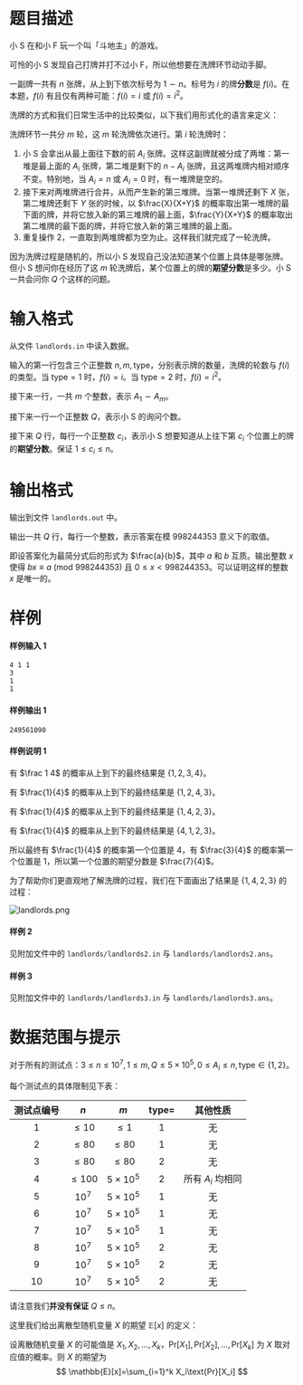 
# 题目描述

小 S 在和小 F 玩一个叫「斗地主」的游戏。

可怜的小 S 发现自己打牌并打不过小 F，所以他想要在洗牌环节动动手脚。

一副牌一共有 $n$ 张牌，从上到下依次标号为 $1 \sim n$。标号为 $i$ 的牌**分数**是 $f (i)$。在本题，$f (i)$ 有且仅有两种可能：$f (i) = i$ 或 $f (i) = i^2$。

洗牌的方式和我们日常生活中的比较类似，以下我们用形式化的语言来定义：

洗牌环节一共分 $m$ 轮，这 $m$ 轮洗牌依次进行。第 $i$ 轮洗牌时：
1. 小 S 会拿出从最上面往下数的前 $A_i$ 张牌。这样这副牌就被分成了两堆：第一堆是最上面的 $A_i$ 张牌，第二堆是剩下的 $n − A_i$ 张牌，且这两堆牌内相对顺序不变。特别地，当 $A_i = n$ 或 $A_i = 0$ 时，有一堆牌是空的。
2. 接下来对两堆牌进行合并，从而产生新的第三堆牌。当第一堆牌还剩下 $X$ 张，第二堆牌还剩下 $Y$ 张的时候，以 $\frac{X}{X+Y}$ 的概率取出第一堆牌的最下面的牌，并将它放入新的第三堆牌的最上面，$\frac{Y}{X+Y}$ 的概率取出第二堆牌的最下面的牌，并将它放入新的第三堆牌的最上面。
3. 重复操作 2，一直取到两堆牌都为空为止。这样我们就完成了一轮洗牌。

因为洗牌过程是随机的，所以小 S 发现自己没法知道某个位置上具体是哪张牌。但小 S 想问你在经历了这 $m$ 轮洗牌后，某个位置上的牌的**期望分数**是多少。小 S 一共会问你 $Q$ 个这样的问题。

# 输入格式

从文件 `landlords.in` 中读入数据。

输入的第一行包含三个正整数 $n, m, \text{type}$，分别表示牌的数量，洗牌的轮数与 $f (i)$ 的类型。当 $\text{type} = 1$ 时，$f (i) = i$。当 $\text{type} = 2$ 时，$f (i) = i^2$。

接下来一行，一共 $m$ 个整数，表示 $A_1 \sim A_m$。

接下来一行一个正整数 $Q$，表示小 S 的询问个数。

接下来 $Q$ 行，每行一个正整数 $c_i$，表示小 S 想要知道从上往下第 $c_i$ 个位置上的牌的**期望分数**。保证 $1 \le c_i \le n$。

# 输出格式

输出到文件 `landlords.out` 中。

输出一共 $Q$ 行，每行一个整数，表示答案在模 $998244353$ 意义下的取值。

即设答案化为最简分式后的形式为 $\frac{a}{b}$，其中 $a$ 和 $b$ 互质。输出整数 $x$ 使得 $bx \equiv a\ (\text{mod}\ 998244353)$ 且 $0 \le x < 998244353$。可以证明这样的整数 $x$ 是唯一的。

# 样例

#### 样例输入 1
```plain
4 1 1
3
1
1
```
#### 样例输出 1
```plain
249561090
```
#### 样例说明 1
有 $\frac 1 4$ 的概率从上到下的最终结果是 $\{1, 2, 3, 4\}$。

有 $\frac{1}{4}$ 的概率从上到下的最终结果是 $\{1, 2, 4, 3\}$。

有 $\frac{1}{4}$ 的概率从上到下的最终结果是 $\{1, 4, 2, 3\}$。

有 $\frac{1}{4}$ 的概率从上到下的最终结果是 $\{4, 1, 2, 3\}$。

所以最终有 $\frac{1}{4}$ 的概率第一个位置是 $4$，有 $\frac{3}{4}$ 的概率第一个位置是 $1$，所以第一个位置的期望分数是 $\frac{7}{4}$。

为了帮助你们更直观地了解洗牌的过程，我们在下面画出了结果是 $\{1, 4, 2, 3\}$ 的过程：

![landlords.png](source/loj/3160/img/aHR0cHM6Ly9sb2otaW1nLnVweXVuLm1lbmNpLm1lbXNldDAuY24vMjAxOS8wNy8xOC81ZDJmYzk2NmFhOTg3LnBuZw==.png)

#### 样例 2
见附加文件中的 `landlords/landlords2.in` 与 `landlords/landlords2.ans`。

#### 样例 3
见附加文件中的 `landlords/landlords3.in` 与 `landlords/landlords3.ans`。

# 数据范围与提示

对于所有的测试点：$3 \le n \le 10^7 , 1 \le m, Q \le 5 \times 10^5 , 0 \le A_i \le n , \text{type} \in \{1, 2\}$。

每个测试点的具体限制见下表：

| 测试点编号 |    $n$    |      $m$       | $\text{type}=$ |     其他性质      |
| :--------: | :-------: | :------------: | :------------: | :---------------: |
|    $1$     | $\le 10$  |    $\le 1$     |      $1$       |        无         |
|    $2$     | $\le 80$  |    $\le 80$<!-- 235 -->    |      $1$       |        无         |
|    $3$     | $\le 80$<!-- 233 -->  |    $\le 80$<!-- 234 -->    |      $2$       |        无         |
|    $4$     | $\le 100$ | $5\times 10^5$ |      $2$       | 所有 $A_i$ 均相同 |
|    $5$     |  $10^7$   | $5\times 10^5$ |      $1$       |        无         |
|    $6$     |  $10^7$   | $5\times 10^5$ |      $1$       |        无         |
|    $7$     |  $10^7$   | $5\times 10^5$ |      $1$       |        无         |
|    $8$     |  $10^7$   | $5\times 10^5$ |      $2$       |        无         |
|    $9$     |  $10^7$   | $5\times 10^5$ |      $2$       |        无         |
|    $10$    |  $10^7$   | $5\times 10^5$ |      $2$       |        无         |

请注意我们**并没有保证** $Q \le n$。

这里我们给出离散型随机变量 $X$ 的期望 $\mathbb{E}[x]$ 的定义：

设离散随机变量 $X$ 的可能值是 $X_1, X_2, \ldots , X_k$，$\text{Pr}[X_1], \text{Pr}[X_2], \ldots , \text{Pr}[X_k]$ 为 $X$ 取对应值的概率。则 $X$ 的期望为
$$
\mathbb{E}[x]=\sum_{i=1}^k X_i\text{Pr}[X_i]
$$


